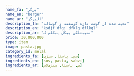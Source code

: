 ```yaml
---
name_fa: "برگر"
name_en: "berger"
name_ar: "البرگر"
description_fa: "تحیه شده از گوشت تازه گوسفند و گوساله"
description_en: "ksdjf dfgj dfklg dflkgl"
description_ar: "نمیبتلکن یبکل یبکلم ک"
price: 30,000,000
type: item
image: pasta.jpg
category_id: melal
ingredients_fa: [سس, پاستا, سبزی]
ingredients_en: [sos, pasta, sabzi]
ingredients_ar: [سsس, پاستا, سبزی]
---
```



